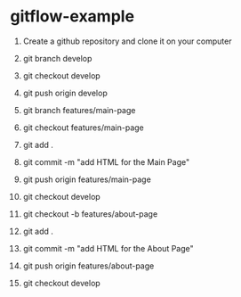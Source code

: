 # gitflow-example
1. Create a github repository and clone it on your computer
2. git branch develop
3. git checkout develop
4. git push origin develop

5. git branch features/main-page
6. git checkout features/main-page
7. git add .
8. git commit -m "add HTML for the Main Page"
9. git push origin features/main-page

10. git checkout develop
11. git checkout -b features/about-page
12. git add .
13. git commit -m "add HTML for the About Page"
14. git push origin features/about-page

15. git checkout develop
